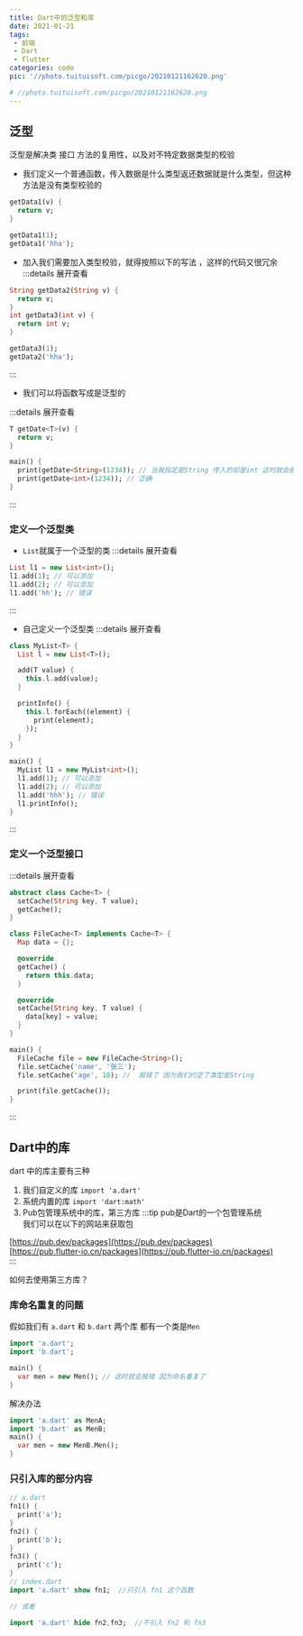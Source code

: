 ```yaml
---
title: Dart中的泛型和库
date: 2021-01-21
tags:
 - 前端
 - Dart
 - flutter
categories: code
pic: '//photo.tuituisoft.com/picgo/20210121162620.png'

# //photo.tuituisoft.com/picgo/20210121162620.png
---
```



## 泛型
泛型是解决类 接口 方法的复用性，以及对不特定数据类型的校验

- 我们定义一个普通函数，传入数据是什么类型返还数据就是什么类型，但这种方法是没有类型校验的
```dart
getData1(v) {
  return v;
}

getData1(1); 
getData1('hha'); 
```
- 加入我们需要加入类型校验，就得按照以下的写法 ，这样的代码又很冗余
:::details 展开查看
```dart
String getData2(String v) {
  return v;
}
int getData3(int v) {
  return int v;
}

getData3(1); 
getData2('hha'); 
```
:::
- 我们可以将函数写成是泛型的

:::details 展开查看
```dart
T getDate<T>(v) {
  return v;
}

main() {
  print(getDate<String>(1234)); // 当我指定是String 传入的却是int 这时就会报错
  print(getDate<int>(1234)); // 正确
}
```

:::
###  定义一个泛型类
- `List`就属于一个泛型的类
:::details 展开查看

```dart
List l1 = new List<int>();
l1.add(1); // 可以添加
l1.add(2); // 可以添加
l1.add('hh'); // 错误
```
:::
- 自己定义一个泛型类
:::details 展开查看
```dart
class MyList<T> {
  List l = new List<T>();

  add(T value) {
    this.l.add(value);
  }

  printInfo() {
    this.l.forEach((element) {
      print(element);
    });
  }
}

main() {
  MyList l1 = new MyList<int>();
  l1.add(1); // 可以添加
  l1.add(2); // 可以添加
  l1.add('hhh'); // 错误
  l1.printInfo();
}
```
:::

###  定义一个泛型接口

:::details 展开查看
```dart
abstract class Cache<T> {
  setCache(String key, T value);
  getCache();
}

class FileCache<T> implements Cache<T> {
  Map data = {};

  @override
  getCache() {
    return this.data;
  }

  @override
  setCache(String key, T value) {
    data[key] = value;
  }
}

main() {
  FileCache file = new FileCache<String>();
  file.setCache('name', '张三');
  file.setCache('age', 18); //  报错了 因为我们约定了类型是String

  print(file.getCache());
}

```
:::

## Dart中的库

dart 中的库主要有三种
1. 我们自定义的库 `import 'a.dart'`
2. 系统内置的库 `import 'dart:math'`
3. Pub包管理系统中的库，第三方库
:::tip
pub是Dart的一个包管理系统 <br>
我们可以在以下的网站来获取包 <br>

[https://pub.dev/packages](https://pub.dev/packages) <br>
[https://pub.flutter-io.cn/packages](https://pub.flutter-io.cn/packages) <br>
:::

如何去使用第三方库？


###  库命名重复的问题

假如我们有 `a.dart` 和 `b.dart` 两个库 都有一个类是`Men`

```dart
import 'a.dart';
import 'b.dart';

main() {
  var men = new Men(); // 这时就会报错 因为命名重复了
}

```
解决办法

```dart
import 'a.dart' as MenA;
import 'b.dart' as MenB;
main() {
  var men = new MenB.Men(); 
}
```

### 只引入库的部分内容

```dart
// a.dart
fn1() {
  print('a');
}
fn2() {
  print('b');
}
fn3() {
  print('c');
}
// index.dart 
import 'a.dart' show fn1;  //只引入 fn1 这个函数

// 或者

import 'a.dart' hide fn2,fn3;  //不引入 fn2 和 fn3

```
